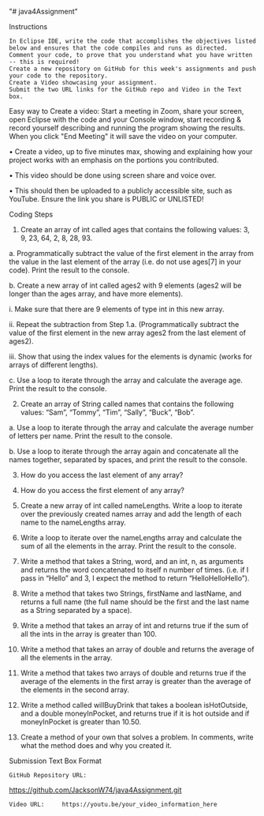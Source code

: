 "# java4Assignment" 


Instructions

    In Eclipse IDE, write the code that accomplishes the objectives listed below and ensures that the code compiles and runs as directed.
    Comment your code, to prove that you understand what you have written -- this is required!
    Create a new repository on GitHub for this week's assignments and push your code to the repository.
    Create a Video showcasing your assignment.
    Submit the two URL links for the GitHub repo and Video in the Text box.

Easy way to Create a video:  Start a meeting in Zoom, share your screen, open Eclipse with the code and your Console window, start recording & record yourself describing and running the program showing the results. When you click "End Meeting" it will save the video on your computer.

• Create a video, up to five minutes max, showing and explaining how your project works with an emphasis on the portions you contributed.

• This video should be done using screen share and voice over.  

• This should then be uploaded to a publicly accessible site, such as YouTube. Ensure the link you share is PUBLIC or UNLISTED!


Coding Steps

1. Create an array of int called ages that contains the following values: 3, 9, 23, 64, 2, 8, 28, 93.

a. Programmatically subtract the value of the first element in the array from the value in the last element of the array (i.e. do not use ages[7] in your code). Print the result to the console.  

b. Create a new array of int called ages2 with 9 elements (ages2 will be longer than the ages array, and have more elements).  

i. Make sure that there are 9 elements of type int in this new array.  

ii. Repeat the subtraction from Step 1.a. (Programmatically subtract the value of the first element in the new array ages2 from the last element of ages2). 

iii. Show that using the index values for the elements is dynamic (works for arrays of different lengths).

c. Use a loop to iterate through the array and calculate the average age. Print the result to the console.

2. Create an array of String called names that contains the following values: “Sam”, “Tommy”, “Tim”, “Sally”, “Buck”, “Bob”.

a. Use a loop to iterate through the array and calculate the average number of letters per name. Print the result to the console.

b. Use a loop to iterate through the array again and concatenate all the names together, separated by spaces, and print the result to the console.

3. How do you access the last element of any array?

4. How do you access the first element of any array?

5. Create a new array of int called nameLengths. Write a loop to iterate over the previously created names array and add the length of each name to the nameLengths array.

6. Write a loop to iterate over the nameLengths array and calculate the sum of all the elements in the array. Print the result to the console.

7. Write a method that takes a String, word, and an int, n, as arguments and returns the word concatenated to itself n number of times. (i.e. if I pass in “Hello” and 3, I expect the method to return “HelloHelloHello”).

8. Write a method that takes two Strings, firstName and lastName, and returns a full name (the full name should be the first and the last name as a String separated by a space).

9. Write a method that takes an array of int and returns true if the sum of all the ints in the array is greater than 100.

10. Write a method that takes an array of double and returns the average of all the elements in the array.

11. Write a method that takes two arrays of double and returns true if the average of the elements in the first array is greater than the average of the elements in the second array.

12. Write a method called willBuyDrink that takes a boolean isHotOutside, and a double moneyInPocket, and returns true if it is hot outside and if moneyInPocket is greater than 10.50.

13. Create a method of your own that solves a problem. In comments, write what the method does and why you created it.


Submission Text Box Format

    GitHub Repository URL: 

https://github.com/JacksonW74/java4Assignment.git


    Video URL:     https://youtu.be/your_video_information_here
